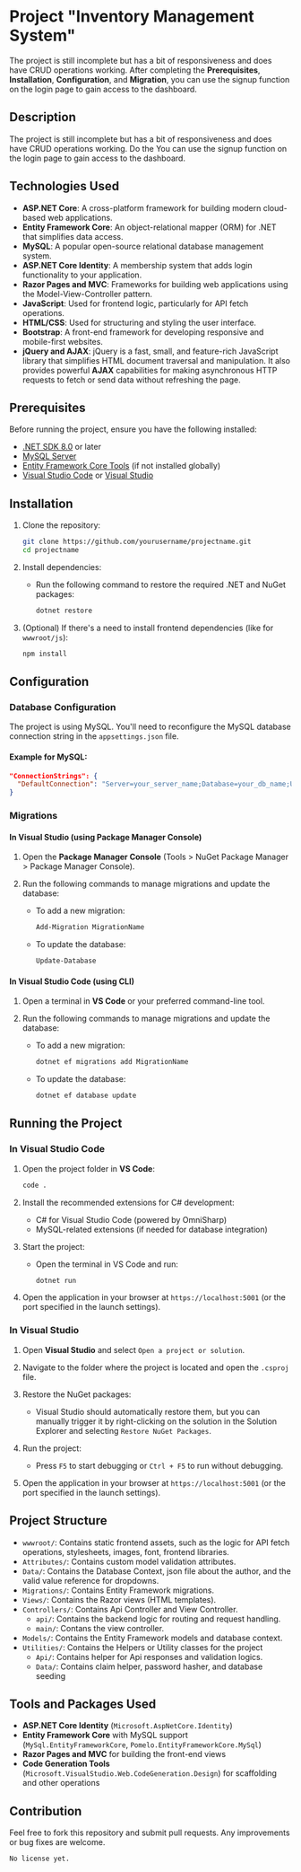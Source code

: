 # Project "Inventory Management System"


The project is still incomplete but has a bit of responsiveness and does have CRUD operations working. After completing the **Prerequisites**, **Installation**, **Configuration**, and **Migration**, you can use the signup function on the login page to gain access to the dashboard.

## Description

The project is still incomplete but has a bit of responsiveness and does have CRUD operations working. 
Do the 
You can use the signup function on the login page to gain access to the dashboard.
## Technologies Used

- **ASP.NET Core**: A cross-platform framework for building modern cloud-based web applications.
- **Entity Framework Core**: An object-relational mapper (ORM) for .NET that simplifies data access.
- **MySQL**: A popular open-source relational database management system.
- **ASP.NET Core Identity**: A membership system that adds login functionality to your application.
- **Razor Pages and MVC**: Frameworks for building web applications using the Model-View-Controller pattern.
- **JavaScript**: Used for frontend logic, particularly for API fetch operations.
- **HTML/CSS**: Used for structuring and styling the user interface.
- **Bootstrap**: A front-end framework for developing responsive and mobile-first websites.
- **jQuery and AJAX**: jQuery is a fast, small, and feature-rich JavaScript library that simplifies HTML document traversal and manipulation. It also provides powerful **AJAX** capabilities for making asynchronous HTTP requests to fetch or send data without refreshing the page.


## Prerequisites

Before running the project, ensure you have the following installed:

- [.NET SDK 8.0](https://dotnet.microsoft.com/download/dotnet/8.0) or later
- [MySQL Server](https://dev.mysql.com/downloads/mysql/)
- [Entity Framework Core Tools](https://docs.microsoft.com/en-us/ef/core/cli/dotnet) (if not installed globally)
- [Visual Studio Code](https://code.visualstudio.com/) or [Visual Studio](https://visualstudio.microsoft.com/)

## Installation

1. Clone the repository:
   ```bash
   git clone https://github.com/yourusername/projectname.git
   cd projectname
   ```

2. Install dependencies:
   - Run the following command to restore the required .NET and NuGet packages:
     ```bash
     dotnet restore
     ```

3. (Optional) If there's a need to install frontend dependencies (like for `wwwroot/js`):
   ```bash
   npm install
   ```

## Configuration

### Database Configuration

The project is using MySQL. You'll need to reconfigure the MySQL database connection string in the `appsettings.json` file.

#### Example for MySQL:
```json
"ConnectionStrings": {
  "DefaultConnection": "Server=your_server_name;Database=your_db_name;User=your_username;Password=your_password;"
}
```

### Migrations

#### In Visual Studio (using Package Manager Console)

1. Open the **Package Manager Console** (Tools > NuGet Package Manager > Package Manager Console).
2. Run the following commands to manage migrations and update the database:

   - To add a new migration:
     ```powershell
     Add-Migration MigrationName
     ```

   - To update the database:
     ```powershell
     Update-Database
     ```

#### In Visual Studio Code (using CLI)

1. Open a terminal in **VS Code** or your preferred command-line tool.
2. Run the following commands to manage migrations and update the database:

   - To add a new migration:
     ```bash
     dotnet ef migrations add MigrationName
     ```

   - To update the database:
     ```bash
     dotnet ef database update
     ```

## Running the Project

### In Visual Studio Code

1. Open the project folder in **VS Code**:
   ```bash
   code .
   ```

2. Install the recommended extensions for C# development:
   - C# for Visual Studio Code (powered by OmniSharp)
   - MySQL-related extensions (if needed for database integration)

3. Start the project:
   - Open the terminal in VS Code and run:
     ```bash
     dotnet run
     ```

4. Open the application in your browser at `https://localhost:5001` (or the port specified in the launch settings).

### In Visual Studio

1. Open **Visual Studio** and select `Open a project or solution`.

2. Navigate to the folder where the project is located and open the `.csproj` file.

3. Restore the NuGet packages:
   - Visual Studio should automatically restore them, but you can manually trigger it by right-clicking on the solution in the Solution Explorer and selecting `Restore NuGet Packages`.

4. Run the project:
   - Press `F5` to start debugging or `Ctrl + F5` to run without debugging.

5. Open the application in your browser at `https://localhost:5001` (or the port specified in the launch settings).

## Project Structure

- `wwwroot/`: Contains static frontend assets, such as the logic for API fetch operations, stylesheets, images, font, frontend libraries.
- `Attributes/`: Contains custom model validation attributes.
- `Data/`: Contains the Database Context, json file about the author, and the valid value reference for dropdowns.
- `Migrations/`: Contains Entity Framework migrations.
- `Views/`: Contains the Razor views (HTML templates).
- `Controllers/`: Contains Api Controller and View Controller.
  - `api/`: Contains the backend logic for routing and request handling.
  - `main/`: Contans the view controller.
- `Models/`: Contains the Entity Framework models and database context.
 - `Utilities/`: Contains the Helpers or Utility classes for the project
   - `Api/`: Contains helper for Api responses and validation logics.
   - `Data/`: Contains claim helper, password hasher, and database seeding

## Tools and Packages Used

- **ASP.NET Core Identity** (`Microsoft.AspNetCore.Identity`)
- **Entity Framework Core** with MySQL support (`MySql.EntityFrameworkCore`, `Pomelo.EntityFrameworkCore.MySql`)
- **Razor Pages and MVC** for building the front-end views
- **Code Generation Tools** (`Microsoft.VisualStudio.Web.CodeGeneration.Design`) for scaffolding and other operations

## Contribution

Feel free to fork this repository and submit pull requests. Any improvements or bug fixes are welcome.
```
No license yet.
